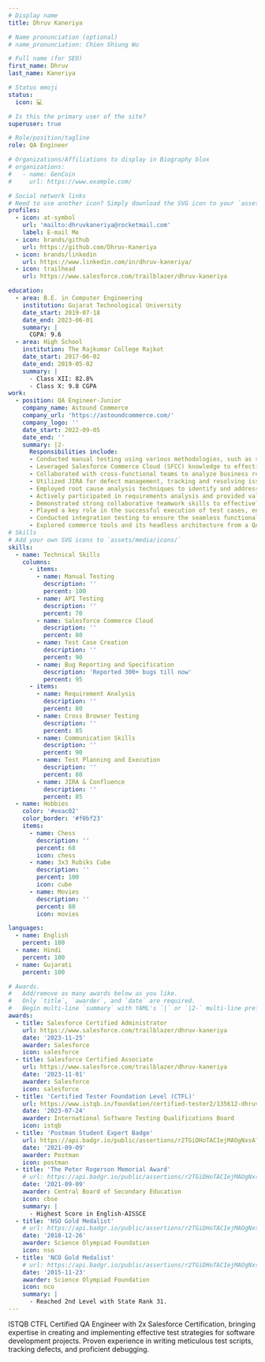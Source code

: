 ```yaml
---
# Display name
title: Dhruv Kaneriya

# Name pronunciation (optional)
# name_pronunciation: Chien Shiung Wu

# Full name (for SEO)
first_name: Dhruv
last_name: Kaneriya

# Status emoji
status:
  icon: 💻

# Is this the primary user of the site?
superuser: true

# Role/position/tagline
role: QA Engineer

# Organizations/Affiliations to display in Biography blox
# organizations:
#   - name: GenCoin
#     url: https://www.example.com/

# Social network links
# Need to use another icon? Simply download the SVG icon to your `assets/media/icons/` folder.
profiles:
  - icon: at-symbol
    url: 'mailto:dhruvkaneriya@rocketmail.com'
    label: E-mail Me
  - icon: brands/github
    url: https://github.com/Dhruv-Kaneriya
  - icon: brands/linkedin
    url: https://www.linkedin.com/in/dhruv-kaneriya/
  - icon: trailhead
    url: https://www.salesforce.com/trailblazer/dhruv-kaneriya

education:
  - area: B.E. in Computer Engineering
    institution: Gujarat Technological University
    date_start: 2019-07-18
    date_end: 2023-06-01
    summary: |
      CGPA: 9.6 
  - area: High School
    institution: The Rajkumar College Rajkot
    date_start: 2017-06-02
    date_end: 2019-05-02
    summary: |
      - Class XII: 82.8%
      - Class X: 9.8 CGPA
work:
  - position: QA Engineer-Junior
    company_name: Astound Commerce
    company_url: 'https://astoundcommerce.com/'
    company_logo: ''
    date_start: 2022-09-05
    date_end: ''
    summary: |2-
      Responsibilities include:
      - Conducted manual testing using various methodologies, such as smoke testing, accessibility testing, regression testing, and ad hoc testing, to ensure the quality and reliability of the eCommerce website.
      - Leveraged Salesforce Commerce Cloud (SFCC) knowledge to effectively test and validate the website's functionality across multiple browsers.
      - Collaborated with cross-functional teams to analyze business requirements and technical specifications, enabling the creation of comprehensive test plans and test cases.
      - Utilized JIRA for defect management, tracking and resolving issues efficiently, and ensuring seamless communication between the development team and stakeholders.
      - Employed root cause analysis techniques to identify and address underlying causes of defects, contributing to continuous process improvement.
      - Actively participated in requirements analysis and provided valuable input in refining acceptance criteria, resulting in improved test coverage and overall product quality.
      - Demonstrated strong collaborative teamwork skills to effectively work with developers, product owners, and other team members, contributing to a cohesive and efficient testing process.
      - Played a key role in the successful execution of test cases, ensuring that the website meets the desired quality standards and provides an optimal user experience.
      - Conducted integration testing to ensure the seamless functionality of various third-party services within the eCommerce website, including Auth0, Keeper Obituaries API, Personalization Mall, Birdeye, Google Registration and Maps, Affirm, Stripe, Apple Pay, and Mailchimp Email.
      - Explored commerce tools and its headless architecture from a QA perspective, gaining insights into how it enables thorough testing and validation of e-commerce systems, emphasizing the separation of front-end and back-end for efficient quality assurance processes.
# Skills
# Add your own SVG icons to `assets/media/icons/`
skills:
  - name: Technical Skills
    columns:
      - items:
        - name: Manual Testing
          description: ''
          percent: 100
        - name: API Testing
          description: ''
          percent: 70
        - name: Salesforce Commerce Cloud
          description: ''
          percent: 80
        - name: Test Case Creation
          description: ''
          percent: 90
        - name: Bug Reporting and Specification
          description: 'Reported 300+ bugs till now'
          percent: 95
      - items: 
        - name: Requirement Analysis
          description: ''
          percent: 80    
        - name: Cross Browser Testing
          description: ''
          percent: 85
        - name: Communication Skills
          description: ''
          percent: 90     
        - name: Test Planning and Execution
          description: ''
          percent: 80
        - name: JIRA & Confluence
          description: ''
          percent: 85 
  - name: Hobbies
    color: '#eeac02'
    color_border: '#f0bf23'
    items:
      - name: Chess
        description: ''
        percent: 60
        icon: chess
      - name: 3x3 Rubiks Cube
        description: ''
        percent: 100
        icon: cube
      - name: Movies
        description: ''
        percent: 80
        icon: movies

languages:
  - name: English
    percent: 100
  - name: Hindi
    percent: 100
  - name: Gujarati
    percent: 100

# Awards.
#   Add/remove as many awards below as you like.
#   Only `title`, `awarder`, and `date` are required.
#   Begin multi-line `summary` with YAML's `|` or `|2-` multi-line prefix and indent 2 spaces below.
awards:
  - title: Salesforce Certified Administrator
    url: https://www.salesforce.com/trailblazer/dhruv-kaneriya
    date: '2023-11-25'
    awarder: Salesforce
    icon: salesforce
  - title: Salesforce Certified Associate
    url: https://www.salesforce.com/trailblazer/dhruv-kaneriya
    date: '2023-11-01'
    awarder: Salesforce
    icon: salesforce
  - title: 'Certified Tester Foundation Level (CTFL)'
    url: https://www.istqb.in/foundation/certified-tester2/135612-dhruv-khilankumar-kaneriya
    date: '2023-07-24'
    awarder: International Software Testing Qualifications Board
    icon: istqb
  - title: 'Postman Student Expert Badge'
    url: https://api.badgr.io/public/assertions/r2TGiDHoTACIejMAOgNxsA?identity__email=dhruvkaneriya%40rocketmail.com
    date: '2021-09-09'
    awarder: Postman
    icon: postman
  - title: 'The Peter Rogerson Memorial Award'
    # url: https://api.badgr.io/public/assertions/r2TGiDHoTACIejMAOgNxsA?identity__email=dhruvkaneriya%40rocketmail.com
    date: '2021-09-09'
    awarder: Central Board of Secondary Education
    icon: cbse
    summary: |
      - Highest Score in English-AISSCE
  - title: 'NSO Gold Medalist'
    # url: https://api.badgr.io/public/assertions/r2TGiDHoTACIejMAOgNxsA?identity__email=dhruvkaneriya%40rocketmail.com
    date: '2018-12-26'
    awarder: Science Olympiad Foundation 
    icon: nso
  - title: 'NCO Gold Medalist'
    # url: https://api.badgr.io/public/assertions/r2TGiDHoTACIejMAOgNxsA?identity__email=dhruvkaneriya%40rocketmail.com
    date: '2015-11-23'
    awarder: Science Olympiad Foundation 
    icon: nco
    summary: |
      - Reached 2nd Level with State Rank 31.
---
```


ISTQB CTFL Certified QA Engineer with 2x Salesforce Certification, bringing expertise in creating and implementing effective test strategies for software development projects. Proven experience in writing meticulous test scripts, tracking defects, and proficient debugging.